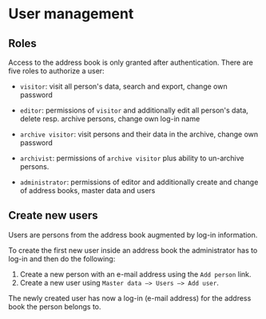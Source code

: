 # User management

## Roles

Access to the address book is only granted after authentication. There
are five roles to authorize a user:

- ``visitor``: visit all person's data, search and export, change own password

- ``editor``: permissions of ``visitor`` and additionally edit all person's
  data, delete resp. archive persons, change own log-in name

- ``archive visitor``: visit persons and their data in the archive, change own
  password

- ``archivist``: permissions of ``archive visitor`` plus ability to un-archive
  persons.

- ``administrator``: permissions of editor and additionally create and change
  of address books, master data and users

## Create new users

Users are persons from the address book augmented by log-in information.

To create the first new user inside an address book the administrator has to log-in and then do the following:

1. Create a new person with an e-mail address using the ``Add person`` link.
2. Create a new user using ``Master data —> Users —> Add user``.

The newly created user has now a log-in (e-mail address) for the address book the person belongs to.
